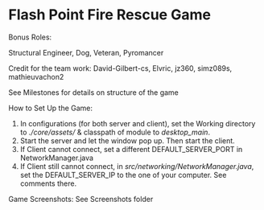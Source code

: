 # Flash Point Fire Rescue Game
Bonus Roles: 

Structural Engineer, Dog, Veteran, Pyromancer

Credit for the team work: David-Gilbert-cs, Elvric, jz360, simz089s, mathieuvachon2

See Milestones for details on structure of the game

How to Set Up the Game: 
1. In configurations (for both server and client), set the Working directory to *./core/assets/* & classpath 
of module to *desktop_main*.
2. Start the server and let the window pop up. Then start the client.
3. If Client cannot connect, set a different DEFAULT_SERVER_PORT in NetworkManager.java
4. If Client still cannot connect, in *src/networking/NetworkManager.java*, set the DEFAULT_SERVER_IP to the one of your computer. See comments there.

Game Screenshots:
See Screenshots folder


